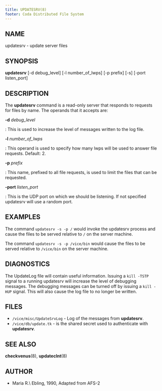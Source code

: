 ```yaml
---
title: UPDATESRV(8)
footer: Coda Distributed File System
---
```


## NAME

updatesrv - update server files

## SYNOPSIS

**updatesrv** \[-d debug\_level] \[-l number\_of\_lwps] \[-p prefix] \[-s]
\[-port listen\_port]

## DESCRIPTION

The **updatesrv** command is a read-only server that responds to
requests for files by name. The operands that it accepts are:

**-d** *debug_level*

:   This is used to increase the level of messages written to the log file.

**-l** *number_of_lwps*

:   This operand is used to specify how many lwps will be used to answer
    file requests. Default: 2.

**-p** *prefix*

:   This name, prefixed to all file requests, is used to limit the files
    that can be requested.

**-port** *listen_port*

:   This is the UDP port on which we should be listening. If not specified
    updatesrv will use a random port.

## EXAMPLES

The command `updatesrv -s -p /` would invoke the updatesrv process and
cause the files to be served relative to `/` on the server machine.

The command `updatesrv -s -p /vice/bin` would cause the files to be served
relative to `/vice/bin` on the server machine.

## DIAGNOSTICS

The UpdateLog file will contain useful information. Issuing a `kill -TSTP`
signal to a running updatesrv will increase the level of debugging
messages. The debugging messages can be turned off by issuing a `kill -HUP`
signal. This will also cause the log file to no longer be written.

## FILES

- `/vice/misc/UpdateSrvLog` - Log of the messages from **updatesrv**.
- `/vice/db/update.tk` - is the shared secret used to authenticate with **updatesrv**.

## SEE ALSO

**checkvenus**(8), **updateclnt**(8)

## AUTHOR

- Maria R.\ Ebling, 1990, Adapted from AFS-2
